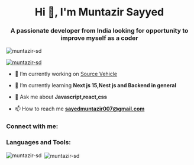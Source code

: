 <h1 align="center">Hi 👋, I'm Muntazir Sayyed</h1>
<h3 align="center">A passionate developer from India looking for opportunity to improve myself as a coder</h3>

<p align="left"> <img src="https://komarev.com/ghpvc/?username=muntazir-sd&label=Profile%20views&color=0e75b6&style=flat" alt="muntazir-sd" /> </p>

<p align="left"> <a href="https://github.com/ryo-ma/github-profile-trophy"><img src="https://github-profile-trophy.vercel.app/?username=muntazir-sd" alt="muntazir-sd" /></a> </p>

- 🔭 I’m currently working on [Source Vehicle](https://www.sourcevehicle.com/)

- 🌱 I’m currently learning **Next js 15,Nest js and Backend in general**

- 💬 Ask me about **Javascript,react,css**

- 📫 How to reach me **sayedmuntazir007@gmail.com**

<h3 align="left">Connect with me:</h3>
<p align="left">
</p>

<h3 align="left">Languages and Tools:</h3>

<p><img align="left" src="https://github-readme-stats.vercel.app/api/top-langs?username=muntazir-sd&show_icons=true&locale=en&layout=compact" alt="muntazir-sd" /></p> 

<p>&nbsp;<img align="center" src="https://github-readme-stats.vercel.app/api?username=muntazir-sd&show_icons=true&locale=en" alt="muntazir-sd" /></p>

